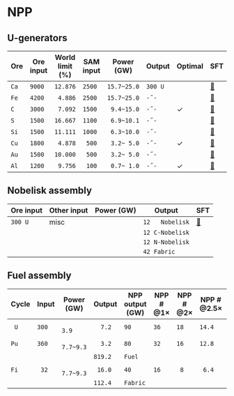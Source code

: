 # NPP

## U-generators

|Ore|Ore input|World limit (%)|SAM input|Power (GW)|Output|Optimal|SFT|
|---|---------|---------------|---------|----------|------|-------|---|
|`Ca`|`9000`|`12.876`|`2500`|`15.7~25.0`|`300 U`||[💾](NPP/U-gen-Ca.sft)|
|`Fe`|`4200`|` 4.886`|`2500`|`15.7~25.0`|` -˝- `||[💾](NPP/U-gen-Fe.sft)|
|`C `|`3000`|` 7.092`|`1500`|` 9.4~15.0`|` -˝- `|✓|[💾](NPP/U-gen-C.sft)|
|`S `|`1500`|`16.667`|`1100`|` 6.9~10.1`|` -˝- `||[💾](NPP/U-gen-S.sft)|
|`Si`|`1500`|`11.111`|`1000`|` 6.3~10.0`|` -˝- `||[💾](NPP/U-gen-Si.sft)|
|`Cu`|`1800`|` 4.878`|` 500`|` 3.2~ 5.0`|` -˝- `|✓|[💾](NPP/U-gen-Cu.sft)|
|`Au`|`1500`|`10.000`|` 500`|` 3.2~ 5.0`|` -˝- `||[💾](NPP/U-gen-Au.sft)|
|`Al`|`1200`|` 9.756`|` 100`|` 0.7~ 1.0`|` -˝- `|✓|[💾](NPP/U-gen-Al.sft)|

## Nobelisk assembly

|Ore input|Other input|Power (GW)|Output|SFT|
|---------|-----------|----------|------|---|
|`300 U`|misc||`12   Nobelisk`|[💾](NPP/No-gen.sft)|
||||`12 C-Nobelisk`||
||||`12 N-Nobelisk`||
||||`42 Fabric    `||

## Fuel assembly

|Cycle|Input|Power (GW)|Output|NPP output (GW)|NPP # @1×|NPP # @2×|NPP # @2.5×|Waste|WIP|SFT|
|----|-----|----------|------|---------------|-----------|-----------|-----------|-----|---|---|
|` U`|`300`|`     3.9`|`  7.2`|`90`|`36`|`18`|`14.4`|`360`||[💾](NPP/U-UFR-UW.sft)||
|`Pu`|`360`|` 7.7~9.3`|`  3.2`|`80`|`32`|`16`|`12.8`|` 32`|⚠️|[💾](NPP/UW-PuFR-PuW.sft)||
|    |     |          |`819.2`|`Fuel`|||||||
|`Fi`|` 32`|` 7.7~9.3`|` 16.0`|`40`|`16`|` 8`|` 6.4`|`  0`|⚠️|[💾](NPP/PuW-PuFR-FiFR.sft)|
|    |     |          |`112.4`|`Fabric`|||||||
